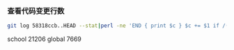 ### 查看代码变更行数

```bash
git log 58318ccb..HEAD --stat|perl -ne 'END { print $c } $c += $1 if /(\d+) insertions/'
```

school  21206
global 7669